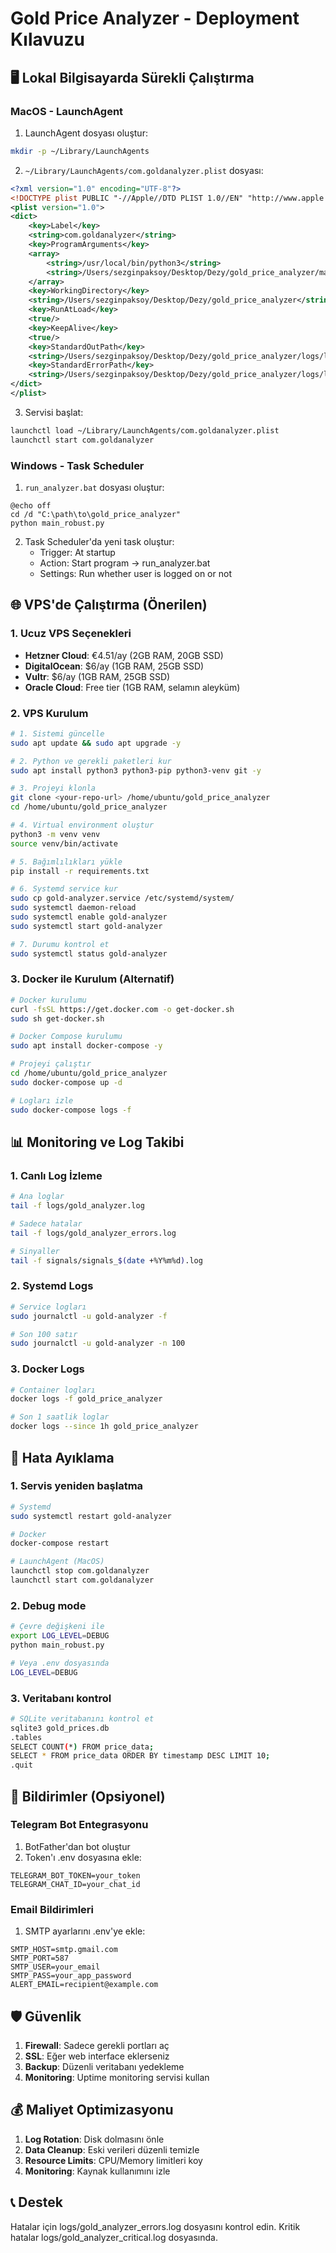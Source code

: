# Gold Price Analyzer - Deployment Kılavuzu

## 🖥️ Lokal Bilgisayarda Sürekli Çalıştırma

### MacOS - LaunchAgent

1. LaunchAgent dosyası oluştur:
```bash
mkdir -p ~/Library/LaunchAgents
```

2. `~/Library/LaunchAgents/com.goldanalyzer.plist` dosyası:
```xml
<?xml version="1.0" encoding="UTF-8"?>
<!DOCTYPE plist PUBLIC "-//Apple//DTD PLIST 1.0//EN" "http://www.apple.com/DTDs/PropertyList-1.0.dtd">
<plist version="1.0">
<dict>
    <key>Label</key>
    <string>com.goldanalyzer</string>
    <key>ProgramArguments</key>
    <array>
        <string>/usr/local/bin/python3</string>
        <string>/Users/sezginpaksoy/Desktop/Dezy/gold_price_analyzer/main_robust.py</string>
    </array>
    <key>WorkingDirectory</key>
    <string>/Users/sezginpaksoy/Desktop/Dezy/gold_price_analyzer</string>
    <key>RunAtLoad</key>
    <true/>
    <key>KeepAlive</key>
    <true/>
    <key>StandardOutPath</key>
    <string>/Users/sezginpaksoy/Desktop/Dezy/gold_price_analyzer/logs/launchd.log</string>
    <key>StandardErrorPath</key>
    <string>/Users/sezginpaksoy/Desktop/Dezy/gold_price_analyzer/logs/launchd_error.log</string>
</dict>
</plist>
```

3. Servisi başlat:
```bash
launchctl load ~/Library/LaunchAgents/com.goldanalyzer.plist
launchctl start com.goldanalyzer
```

### Windows - Task Scheduler

1. `run_analyzer.bat` dosyası oluştur:
```batch
@echo off
cd /d "C:\path\to\gold_price_analyzer"
python main_robust.py
```

2. Task Scheduler'da yeni task oluştur:
   - Trigger: At startup
   - Action: Start program -> run_analyzer.bat
   - Settings: Run whether user is logged on or not

## 🌐 VPS'de Çalıştırma (Önerilen)

### 1. Ucuz VPS Seçenekleri

- **Hetzner Cloud**: €4.51/ay (2GB RAM, 20GB SSD)
- **DigitalOcean**: $6/ay (1GB RAM, 25GB SSD)
- **Vultr**: $6/ay (1GB RAM, 25GB SSD)
- **Oracle Cloud**: Free tier (1GB RAM, selamın aleyküm)

### 2. VPS Kurulum

```bash
# 1. Sistemi güncelle
sudo apt update && sudo apt upgrade -y

# 2. Python ve gerekli paketleri kur
sudo apt install python3 python3-pip python3-venv git -y

# 3. Projeyi klonla
git clone <your-repo-url> /home/ubuntu/gold_price_analyzer
cd /home/ubuntu/gold_price_analyzer

# 4. Virtual environment oluştur
python3 -m venv venv
source venv/bin/activate

# 5. Bağımlılıkları yükle
pip install -r requirements.txt

# 6. Systemd service kur
sudo cp gold-analyzer.service /etc/systemd/system/
sudo systemctl daemon-reload
sudo systemctl enable gold-analyzer
sudo systemctl start gold-analyzer

# 7. Durumu kontrol et
sudo systemctl status gold-analyzer
```

### 3. Docker ile Kurulum (Alternatif)

```bash
# Docker kurulumu
curl -fsSL https://get.docker.com -o get-docker.sh
sudo sh get-docker.sh

# Docker Compose kurulumu
sudo apt install docker-compose -y

# Projeyi çalıştır
cd /home/ubuntu/gold_price_analyzer
sudo docker-compose up -d

# Logları izle
sudo docker-compose logs -f
```

## 📊 Monitoring ve Log Takibi

### 1. Canlı Log İzleme

```bash
# Ana loglar
tail -f logs/gold_analyzer.log

# Sadece hatalar
tail -f logs/gold_analyzer_errors.log

# Sinyaller
tail -f signals/signals_$(date +%Y%m%d).log
```

### 2. Systemd Logs

```bash
# Service logları
sudo journalctl -u gold-analyzer -f

# Son 100 satır
sudo journalctl -u gold-analyzer -n 100
```

### 3. Docker Logs

```bash
# Container logları
docker logs -f gold_price_analyzer

# Son 1 saatlik loglar
docker logs --since 1h gold_price_analyzer
```

## 🔧 Hata Ayıklama

### 1. Servis yeniden başlatma

```bash
# Systemd
sudo systemctl restart gold-analyzer

# Docker
docker-compose restart

# LaunchAgent (MacOS)
launchctl stop com.goldanalyzer
launchctl start com.goldanalyzer
```

### 2. Debug mode

```bash
# Çevre değişkeni ile
export LOG_LEVEL=DEBUG
python main_robust.py

# Veya .env dosyasında
LOG_LEVEL=DEBUG
```

### 3. Veritabanı kontrol

```bash
# SQLite veritabanını kontrol et
sqlite3 gold_prices.db
.tables
SELECT COUNT(*) FROM price_data;
SELECT * FROM price_data ORDER BY timestamp DESC LIMIT 10;
.quit
```

## 📱 Bildirimler (Opsiyonel)

### Telegram Bot Entegrasyonu

1. BotFather'dan bot oluştur
2. Token'ı .env dosyasına ekle:
```
TELEGRAM_BOT_TOKEN=your_token
TELEGRAM_CHAT_ID=your_chat_id
```

### Email Bildirimleri

1. SMTP ayarlarını .env'ye ekle:
```
SMTP_HOST=smtp.gmail.com
SMTP_PORT=587
SMTP_USER=your_email
SMTP_PASS=your_app_password
ALERT_EMAIL=recipient@example.com
```

## 🛡️ Güvenlik

1. **Firewall**: Sadece gerekli portları aç
2. **SSL**: Eğer web interface eklerseniz
3. **Backup**: Düzenli veritabanı yedekleme
4. **Monitoring**: Uptime monitoring servisi kullan

## 💰 Maliyet Optimizasyonu

1. **Log Rotation**: Disk dolmasını önle
2. **Data Cleanup**: Eski verileri düzenli temizle
3. **Resource Limits**: CPU/Memory limitleri koy
4. **Monitoring**: Kaynak kullanımını izle

## 📞 Destek

Hatalar için logs/gold_analyzer_errors.log dosyasını kontrol edin.
Kritik hatalar logs/gold_analyzer_critical.log dosyasında.